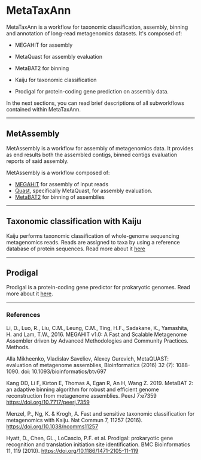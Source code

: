 # MetaTaxAnn

MetaTaxAnn is a workflow for taxonomic classification, assembly, binning
and annotation of long-read metagenomics datasets. It's composed of:

- MEGAHIT for assembly
- MetaQuast for assembly evaluation
- MetaBAT2 for binning

- Kaiju for taxonomic classification

- Prodigal for protein-coding gene prediction on assembly data.

In the next sections, you can read brief descriptions of
all subworkflows contained within MetaTaxAnn.

---

## MetAssembly

MetAssembly is a workflow for assembly of metagenomics data.
It provides as end results both the assembled contigs, binned contigs
evaluation reports of said assembly.

MetAssembly is a workflow composed of:

- [MEGAHIT](https://github.com/voutcn/megahit) for assembly of input reads
- [Quast](https://github.com/ablab/quast), specifically MetaQuast, for assembly evaluation.
- [MetaBAT2](https://bitbucket.org/berkeleylab/metabat/src/master/) for binning of assemblies

---

## Taxonomic classification with Kaiju

Kaiju performs taxonomic classification of
whole-genome sequencing metagenomics reads.
Reads are assigned to taxa by using a reference database
of protein sequences.
Read more about it [here](https://github.com/bioinformatics-centre/kaiju)

---

## Prodigal

Prodigal is a protein-coding gene predictor for prokaryotic genomes.
Read more about it [here](https://github.com/hyattpd/Prodigal).

---

### References

Li, D., Luo, R., Liu, C.M., Leung, C.M., Ting, H.F., Sadakane, K., Yamashita, H. and Lam, T.W., 2016. MEGAHIT v1.0: A Fast and Scalable Metagenome Assembler driven by Advanced Methodologies and Community Practices. Methods.

Alla Mikheenko, Vladislav Saveliev, Alexey Gurevich,
MetaQUAST: evaluation of metagenome assemblies,
Bioinformatics (2016) 32 (7): 1088-1090. doi: 10.1093/bioinformatics/btv697

Kang DD, Li F, Kirton E, Thomas A, Egan R, An H, Wang Z. 2019. MetaBAT 2: an
adaptive binning algorithm for robust and efficient genome reconstruction
from metagenome assemblies. PeerJ 7:e7359 https://doi.org/10.7717/peerj.7359

Menzel, P., Ng, K. & Krogh, A. Fast and sensitive taxonomic classification for
metagenomics with Kaiju. Nat Commun 7, 11257 (2016).
https://doi.org/10.1038/ncomms11257

Hyatt, D., Chen, GL., LoCascio, P.F. et al. Prodigal: prokaryotic gene recognition
and translation initiation site identification.
BMC Bioinformatics 11, 119 (2010). https://doi.org/10.1186/1471-2105-11-119
